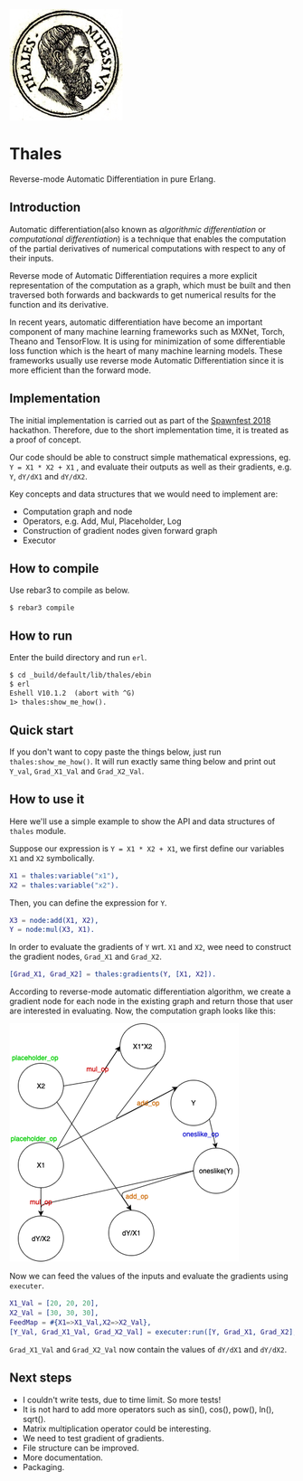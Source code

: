 ![Thales](https://github.com/spawnfest/thales/raw/master/imgs/thales.jpg "Logo")

# Thales

Reverse-mode Automatic Differentiation in pure Erlang.

## Introduction

Automatic differentiation(also known as _algorithmic differentiation_ or _computational differentiation_) is a technique that enables the computation of the partial derivatives of numerical computations with respect to any of their inputs.

Reverse mode of Automatic Differentiation requires a more explicit representation of the computation as a graph, which must be built and then traversed both forwards and backwards to get numerical results for the function and its derivative.

In recent years, automatic differentiation have become an important component of many machine learning frameworks such as MXNet, Torch, Theano and TensorFlow. It is using for minimization of some differentiable loss function which is the heart of many machine learning models. These frameworks usually use reverse mode Automatic Differentiation since it is more efficient than the forward mode.

## Implementation

The initial implementation is carried out as part of the [Spawnfest 2018](https://spawnfest.github.io) hackathon. Therefore, due to the short implementation time, it is treated as a proof of concept.

Our code should be able to construct simple mathematical expressions, eg. `Y = X1 * X2 + X1` , and evaluate their outputs as well as their gradients, e.g. `Y`, `dY/dX1` and `dY/dX2`.

Key concepts and data structures that we would need to implement are:

- Computation graph and node
- Operators, e.g. Add, Mul, Placeholder, Log
- Construction of gradient nodes given forward graph
- Executor

## How to compile

Use rebar3 to compile as below.

```console
$ rebar3 compile
```

## How to run

Enter the build directory and run `erl`.

```console
$ cd _build/default/lib/thales/ebin
$ erl
Eshell V10.1.2  (abort with ^G)
1> thales:show_me_how().
```

## Quick start

If you don't want to copy paste the things below, just run `thales:show_me_how()`. It will run exactly same thing below and print out `Y_val`, `Grad_X1_Val` and `Grad_X2_Val`.

## How to use it

Here we'll use a simple example to show the API and data structures of `thales` module.

Suppose our expression is `Y = X1 * X2 + X1`, we first define our variables `X1` and `X2` symbolically.

```erlang
X1 = thales:variable("x1"),
X2 = thales:variable("x2").
```

Then, you can define the expression for `Y`.

```erlang
X3 = node:add(X1, X2),
Y = node:mul(X3, X1).
```

In order to evaluate the gradients of `Y` wrt. `X1` and `X2`, wee need to construct the gradient nodes, `Grad_X1` and `Grad_X2`.

```erlang
[Grad_X1, Grad_X2] = thales:gradients(Y, [X1, X2]).
```

According to reverse-mode automatic differentiation algorithm, we create a gradient node for each node in the existing graph and return those that user are interested in evaluating. Now, the computation graph looks like this:

![Computation Graph](https://github.com/spawnfest/thales/raw/master/imgs/graph.png "Computation Graph")

Now we can feed the values of the inputs and evaluate the gradients using `executer`.

```erlang
X1_Val = [20, 20, 20],
X2_Val = [30, 30, 30],
FeedMap = #{X1=>X1_Val,X2=>X2_Val},
[Y_Val, Grad_X1_Val, Grad_X2_Val] = executer:run([Y, Grad_X1, Grad_X2], FeedMap).
```

`Grad_X1_Val` and `Grad_X2_Val` now contain the values of `dY/dX1` and `dY/dX2`.

## Next steps

- I couldn't write tests, due to time limit. So more tests!
- It is not hard to add more operators such as sin(), cos(), pow(), ln(), sqrt().
- Matrix multiplication operator could be interesting.
- We need to test gradient of gradients.
- File structure can be improved.
- More documentation.
- Packaging.
